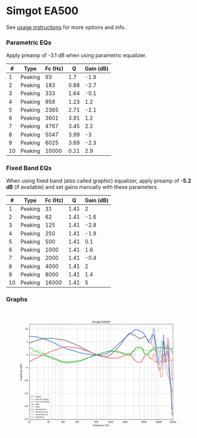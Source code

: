 # Simgot EA500
See [usage instructions](https://github.com/jaakkopasanen/AutoEq#usage) for more options and info.

### Parametric EQs
Apply preamp of -3.1 dB when using parametric equalizer.

|   # | Type    |   Fc (Hz) |    Q |   Gain (dB) |
|-----|---------|-----------|------|-------------|
|   1 | Peaking |        93 | 1.7  |        -1.9 |
|   2 | Peaking |       183 | 0.88 |        -2.7 |
|   3 | Peaking |       333 | 1.64 |        -0.1 |
|   4 | Peaking |       958 | 1.23 |         1.2 |
|   5 | Peaking |      2365 | 2.71 |        -2.1 |
|   6 | Peaking |      3601 | 3.91 |         1.2 |
|   7 | Peaking |      4767 | 3.45 |         2.2 |
|   8 | Peaking |      5047 | 3.99 |        -3   |
|   9 | Peaking |      6025 | 3.69 |        -2.3 |
|  10 | Peaking |     10000 | 0.21 |         2.9 |

### Fixed Band EQs
When using fixed band (also called graphic) equalizer, apply preamp of **-5.2 dB** (if available) and set gains manually with these parameters.

|   # | Type    |   Fc (Hz) |    Q |   Gain (dB) |
|-----|---------|-----------|------|-------------|
|   1 | Peaking |        31 | 1.41 |         2   |
|   2 | Peaking |        62 | 1.41 |        -1.6 |
|   3 | Peaking |       125 | 1.41 |        -2.8 |
|   4 | Peaking |       250 | 1.41 |        -1.9 |
|   5 | Peaking |       500 | 1.41 |         0.1 |
|   6 | Peaking |      1000 | 1.41 |         1.6 |
|   7 | Peaking |      2000 | 1.41 |        -0.4 |
|   8 | Peaking |      4000 | 1.41 |         2   |
|   9 | Peaking |      8000 | 1.41 |         1.4 |
|  10 | Peaking |     16000 | 1.41 |         5   |

### Graphs
![](./Simgot%20EA500.png)
